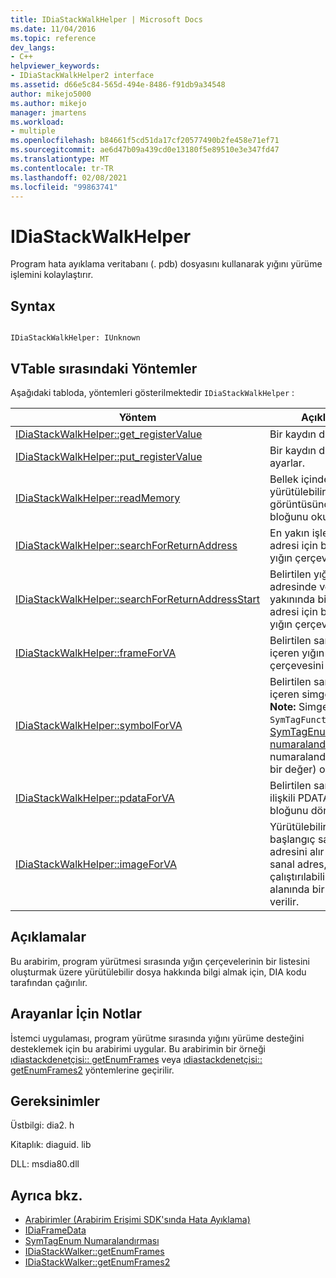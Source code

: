 ```yaml
---
title: IDiaStackWalkHelper | Microsoft Docs
ms.date: 11/04/2016
ms.topic: reference
dev_langs:
- C++
helpviewer_keywords:
- IDiaStackWalkHelper2 interface
ms.assetid: d66e5c84-565d-494e-8486-f91db9a34548
author: mikejo5000
ms.author: mikejo
manager: jmartens
ms.workload:
- multiple
ms.openlocfilehash: b84661f5cd51da17cf20577490b2fe458e71ef71
ms.sourcegitcommit: ae6d47b09a439cd0e13180f5e89510e3e347fd47
ms.translationtype: MT
ms.contentlocale: tr-TR
ms.lasthandoff: 02/08/2021
ms.locfileid: "99863741"
---
```

# <a name="idiastackwalkhelper"></a>IDiaStackWalkHelper
Program hata ayıklama veritabanı (. pdb) dosyasını kullanarak yığını yürüme işlemini kolaylaştırır.

## <a name="syntax"></a>Syntax

```

IDiaStackWalkHelper: IUnknown

```

## <a name="methods-in-vtable-order"></a>VTable sırasındaki Yöntemler
 Aşağıdaki tabloda, yöntemleri gösterilmektedir `IDiaStackWalkHelper` :

|Yöntem|Açıklama|
|------------|-----------------|
|[IDiaStackWalkHelper::get_registerValue](../../debugger/debug-interface-access/idiastackwalkhelper-get-registervalue.md)|Bir kaydın değerini alır.|
|[IDiaStackWalkHelper::put_registerValue](../../debugger/debug-interface-access/idiastackwalkhelper-put-registervalue.md)|Bir kaydın değerini ayarlar.|
|[IDiaStackWalkHelper::readMemory](../../debugger/debug-interface-access/idiastackwalkhelper-readmemory.md)|Bellek içindeki yürütülebilir dosyanın görüntüsünden bir veri bloğunu okur.|
|[IDiaStackWalkHelper::searchForReturnAddress](../../debugger/debug-interface-access/idiastackwalkhelper-searchforreturnaddress.md)|En yakın işlev dönüş adresi için belirtilen yığın çerçevesini arar.|
|[IDiaStackWalkHelper::searchForReturnAddressStart](../../debugger/debug-interface-access/idiastackwalkhelper-searchforreturnaddressstart.md)|Belirtilen yığın adresinde veya yakınında bir dönüş adresi için belirtilen yığın çerçevesini arar.|
|[IDiaStackWalkHelper::frameForVA](../../debugger/debug-interface-access/idiastackwalkhelper-frameforva.md)|Belirtilen sanal adresi içeren yığın çerçevesini alır.|
|[IDiaStackWalkHelper::symbolForVA](../../debugger/debug-interface-access/idiastackwalkhelper-symbolforva.md)|Belirtilen sanal adresi içeren simgeyi alır. **Note:**  Simgenin türü `SymTagFunctionType` ( [SymTagEnum numaralandırma](../../debugger/debug-interface-access/symtagenum.md) numaralandırmasından bir değer) olmalıdır.|
|[IDiaStackWalkHelper::pdataForVA](../../debugger/debug-interface-access/idiastackwalkhelper-pdataforva.md)|Belirtilen sanal adresle ilişkili PDATA veri bloğunu döndürür.|
|[IDiaStackWalkHelper::imageForVA](../../debugger/debug-interface-access/idiastackwalkhelper-imageforva.md)|Yürütülebilir dosyanın başlangıç sanal adresini alır ve bir sanal adres, çalıştırılabilirin bellek alanında bir yere verilir.|

## <a name="remarks"></a>Açıklamalar
 Bu arabirim, program yürütmesi sırasında yığın çerçevelerinin bir listesini oluşturmak üzere yürütülebilir dosya hakkında bilgi almak için, DIA kodu tarafından çağırılır.

## <a name="notes-for-callers"></a>Arayanlar İçin Notlar
 İstemci uygulaması, program yürütme sırasında yığını yürüme desteğini desteklemek için bu arabirimi uygular. Bu arabirimin bir örneği [ıdiastackdenetçisi:: getEnumFrames](../../debugger/debug-interface-access/idiastackwalker-getenumframes.md) veya [ıdiastackdenetçisi:: getEnumFrames2](../../debugger/debug-interface-access/idiastackwalker-getenumframes2.md) yöntemlerine geçirilir.

## <a name="requirements"></a>Gereksinimler
 Üstbilgi: dia2. h

 Kitaplık: diaguid. lib

 DLL: msdia80.dll

## <a name="see-also"></a>Ayrıca bkz.
- [Arabirimler (Arabirim Erişimi SDK'sında Hata Ayıklama)](../../debugger/debug-interface-access/interfaces-debug-interface-access-sdk.md)
- [IDiaFrameData](../../debugger/debug-interface-access/idiaframedata.md)
- [SymTagEnum Numaralandırması](../../debugger/debug-interface-access/symtagenum.md)
- [IDiaStackWalker::getEnumFrames](../../debugger/debug-interface-access/idiastackwalker-getenumframes.md)
- [IDiaStackWalker::getEnumFrames2](../../debugger/debug-interface-access/idiastackwalker-getenumframes2.md)